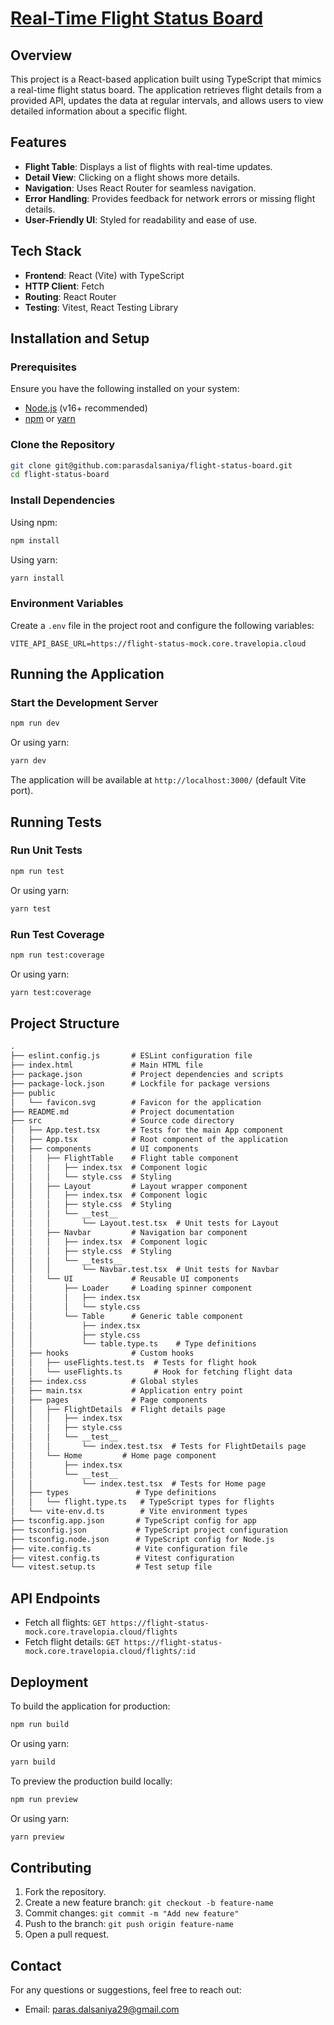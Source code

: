# [Real-Time Flight Status Board](https://flight-status-board-cyan.vercel.app/)

## Overview
This project is a React-based application built using TypeScript that mimics a real-time flight status board. The application retrieves flight details from a provided API, updates the data at regular intervals, and allows users to view detailed information about a specific flight.

## Features
- **Flight Table**: Displays a list of flights with real-time updates.
- **Detail View**: Clicking on a flight shows more details.
- **Navigation**: Uses React Router for seamless navigation.
- **Error Handling**: Provides feedback for network errors or missing flight details.
- **User-Friendly UI**: Styled for readability and ease of use.

## Tech Stack
- **Frontend**: React (Vite) with TypeScript
- **HTTP Client**: Fetch
- **Routing**: React Router
- **Testing**: Vitest, React Testing Library

## Installation and Setup

### Prerequisites
Ensure you have the following installed on your system:
- [Node.js](https://nodejs.org/) (v16+ recommended)
- [npm](https://www.npmjs.com/) or [yarn](https://yarnpkg.com/)

### Clone the Repository
```sh
git clone git@github.com:parasdalsaniya/flight-status-board.git
cd flight-status-board
```

### Install Dependencies
Using npm:
```sh
npm install
```
Using yarn:
```sh
yarn install
```

### Environment Variables
Create a `.env` file in the project root and configure the following variables:
```env
VITE_API_BASE_URL=https://flight-status-mock.core.travelopia.cloud
```

## Running the Application

### Start the Development Server
```sh
npm run dev
```
Or using yarn:
```sh
yarn dev
```

The application will be available at `http://localhost:3000/` (default Vite port).

## Running Tests

### Run Unit Tests
```sh
npm run test
```
Or using yarn:
```sh
yarn test
```

### Run Test Coverage
```sh
npm run test:coverage
```
Or using yarn:
```sh
yarn test:coverage
```

## Project Structure
```md
.
├── eslint.config.js       # ESLint configuration file
├── index.html             # Main HTML file
├── package.json           # Project dependencies and scripts
├── package-lock.json      # Lockfile for package versions
├── public
│   └── favicon.svg        # Favicon for the application
├── README.md              # Project documentation
├── src                    # Source code directory
│   ├── App.test.tsx       # Tests for the main App component
│   ├── App.tsx            # Root component of the application
│   ├── components         # UI components
│   │   ├── FlightTable    # Flight table component
│   │   │   ├── index.tsx  # Component logic
│   │   │   └── style.css  # Styling
│   │   ├── Layout         # Layout wrapper component
│   │   │   ├── index.tsx  # Component logic
│   │   │   ├── style.css  # Styling
│   │   │   └── __test__
│   │   │       └── Layout.test.tsx  # Unit tests for Layout
│   │   ├── Navbar         # Navigation bar component
│   │   │   ├── index.tsx  # Component logic
│   │   │   ├── style.css  # Styling
│   │   │   └── __tests__
│   │   │       └── Navbar.test.tsx  # Unit tests for Navbar
│   │   └── UI             # Reusable UI components
│   │       ├── Loader     # Loading spinner component
│   │       │   ├── index.tsx
│   │       │   └── style.css
│   │       └── Table      # Generic table component
│   │           ├── index.tsx
│   │           ├── style.css
│   │           └── table.type.ts    # Type definitions
│   ├── hooks              # Custom hooks
│   │   ├── useFlights.test.ts  # Tests for flight hook
│   │   └── useFlights.ts       # Hook for fetching flight data
│   ├── index.css          # Global styles
│   ├── main.tsx           # Application entry point
│   ├── pages              # Page components
│   │   ├── FlightDetails  # Flight details page
│   │   │   ├── index.tsx
│   │   │   ├── style.css
│   │   │   └── __test__
│   │   │       └── index.test.tsx  # Tests for FlightDetails page
│   │   └── Home         # Home page component
│   │       ├── index.tsx
│   │       └── __test__
│   │           └── index.test.tsx  # Tests for Home page
│   ├── types               # Type definitions
│   │   └── flight.type.ts   # TypeScript types for flights
│   └── vite-env.d.ts        # Vite environment types
├── tsconfig.app.json       # TypeScript config for app
├── tsconfig.json           # TypeScript project configuration
├── tsconfig.node.json      # TypeScript config for Node.js
├── vite.config.ts          # Vite configuration file
├── vitest.config.ts        # Vitest configuration
└── vitest.setup.ts         # Test setup file
```

## API Endpoints
- Fetch all flights: `GET https://flight-status-mock.core.travelopia.cloud/flights`
- Fetch flight details: `GET https://flight-status-mock.core.travelopia.cloud/flights/:id`

## Deployment
To build the application for production:
```sh
npm run build
```
Or using yarn:
```sh
yarn build
```

To preview the production build locally:
```sh
npm run preview
```
Or using yarn:
```sh
yarn preview
```

## Contributing
1. Fork the repository.
2. Create a new feature branch: `git checkout -b feature-name`
3. Commit changes: `git commit -m "Add new feature"`
4. Push to the branch: `git push origin feature-name`
5. Open a pull request.

## Contact
For any questions or suggestions, feel free to reach out:
- Email: paras.dalsaniya29@gmail.com

